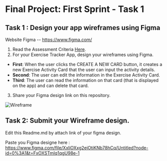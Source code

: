 
# Final Project: First Sprint - Task 1 

## Task 1 : Design your app wireframes using Figma
Website Figma -- https://www.figma.com/
1. Read the Assessment Criteria [Here](https://docs.google.com/spreadsheets/d/1mXg-4Hpygg8zl4pfaA998_-t3BapSOWNOfyC699OhEk/edit#gid=1164902319).
2. For your Exercise Tracker App, design your wireframes using Figma.

* **First**: When the user clicks the CREATE A NEW CARD button, it creates a new Exercise Activity Card that the user can input the activity details.
* **Second**: The user can edit the information in the Exercise Activity Card.
* **Third**: The user can read the information on that card (that is displayed on the app) and can delete that card.

3. Share your Figma design link on this repository.

![Wireframe](https://user-images.githubusercontent.com/36503834/223250907-f987d96c-a2a2-4aec-af1e-198b9e79df4f.png)

## Task 2: Submit your Wireframe design.
Edit this Readme.md by attach link of your figma design.

Paste you Figma designe here : https://www.figma.com/file/XxliOXxg2ejOtiKNb78hCq/Untitled?node-id=0%3A1&t=FxOXSTmIq1qgU98e-1

